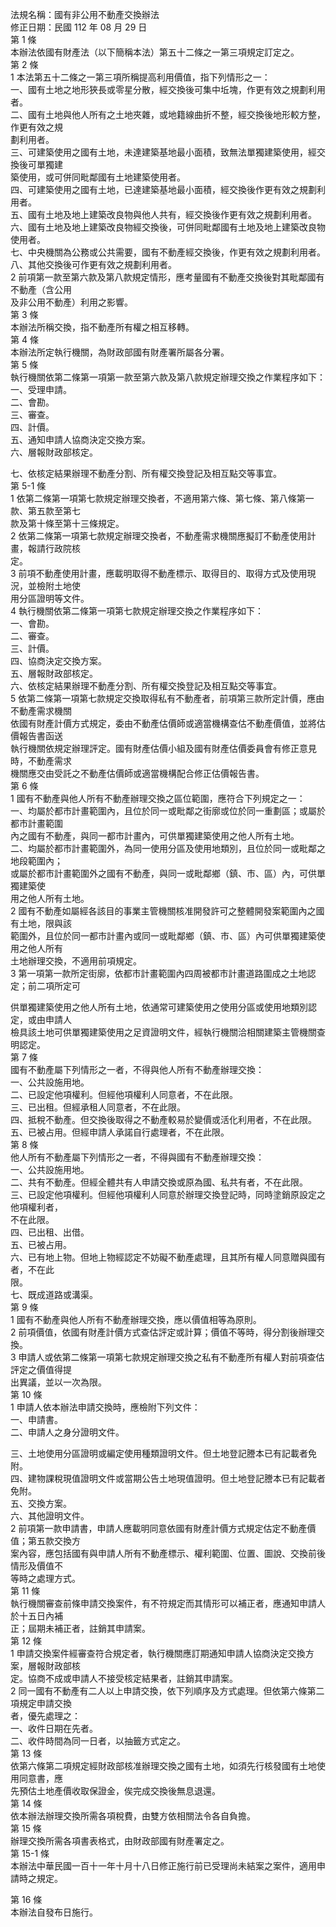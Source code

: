 法規名稱：國有非公用不動產交換辦法  
修正日期：民國 112 年 08 月 29 日  
第 1 條  
本辦法依國有財產法（以下簡稱本法）第五十二條之一第三項規定訂定之。  
第 2 條  
1 本法第五十二條之一第三項所稱提高利用價值，指下列情形之一：  
一、國有土地之地形狹長或零星分散，經交換後可集中坵塊，作更有效之規劃利用者。  
二、國有土地與他人所有之土地夾雜，或地籍線曲折不整，經交換後地形較方整，作更有效之規  
劃利用者。  
三、可建築使用之國有土地，未達建築基地最小面積，致無法單獨建築使用，經交換後可單獨建  
築使用，或可併同毗鄰國有土地建築使用者。  
四、可建築使用之國有土地，已達建築基地最小面積，經交換後作更有效之規劃利用者。  
五、國有土地及地上建築改良物與他人共有，經交換後作更有效之規劃利用者。  
六、國有土地及地上建築改良物經交換後，可併同毗鄰國有土地及地上建築改良物使用者。  
七、中央機關為公務或公共需要，國有不動產經交換後，作更有效之規劃利用者。  
八、其他交換後可作更有效之規劃利用者。  
2 前項第一款至第六款及第八款規定情形，應考量國有不動產交換後對其毗鄰國有不動產（含公用  
及非公用不動產）利用之影響。  
第 3 條  
本辦法所稱交換，指不動產所有權之相互移轉。  
第 4 條  
本辦法所定執行機關，為財政部國有財產署所屬各分署。  
第 5 條  
執行機關依第二條第一項第一款至第六款及第八款規定辦理交換之作業程序如下：  
一、受理申請。  
二、會勘。  
三、審查。  
四、計價。  
五、通知申請人協商決定交換方案。  
六、層報財政部核定。  


七、依核定結果辦理不動產分割、所有權交換登記及相互點交等事宜。  
第 5-1 條  
1 依第二條第一項第七款規定辦理交換者，不適用第六條、第七條、第八條第一款、第五款至第七  
款及第十條至第十三條規定。  
2 依第二條第一項第七款規定辦理交換者，不動產需求機關應擬訂不動產使用計畫，報請行政院核  
定。  
3 前項不動產使用計畫，應載明取得不動產標示、取得目的、取得方式及使用現況，並檢附土地使  
用分區證明等文件。  
4 執行機關依第二條第一項第七款規定辦理交換之作業程序如下：  
一、會勘。  
二、審查。  
三、計價。  
四、協商決定交換方案。  
五、層報財政部核定。  
六、依核定結果辦理不動產分割、所有權交換登記及相互點交等事宜。  
5 依第二條第一項第七款規定交換取得私有不動產者，前項第三款所定計價，應由不動產需求機關  
依國有財產計價方式規定，委由不動產估價師或適當機構查估不動產價值，並將估價報告書函送  
執行機關依規定辦理評定。國有財產估價小組及國有財產估價委員會有修正意見時，不動產需求  
機關應交由受託之不動產估價師或適當機構配合修正估價報告書。  
第 6 條  
1 國有不動產與他人所有不動產辦理交換之區位範圍，應符合下列規定之一：  
一、均屬於都市計畫範圍內，且位於同一或毗鄰之街廓或位於同一重劃區；或屬於都市計畫範圍  
內之國有不動產，與同一都市計畫內，可供單獨建築使用之他人所有土地。  
二、均屬於都市計畫範圍外，為同一使用分區及使用地類別，且位於同一或毗鄰之地段範圍內；  
或屬於都市計畫範圍外之國有不動產，與同一或毗鄰鄉（鎮、市、區）內，可供單獨建築使  
用之他人所有土地。  
2 國有不動產如屬經各該目的事業主管機關核准開發許可之整體開發案範圍內之國有土地，限與該  
範圍外，且位於同一都市計畫內或同一或毗鄰鄉（鎮、市、區）內可供單獨建築使用之他人所有  
土地辦理交換，不適用前項規定。  
3 第一項第一款所定街廓，依都市計畫範圍內四周被都市計畫道路圍成之土地認定；前二項所定可  


供單獨建築使用之他人所有土地，依通常可建築使用之使用分區或使用地類別認定，或由申請人  
檢具該土地可供單獨建築使用之足資證明文件，經執行機關洽相關建築主管機關查明認定。  
第 7 條  
國有不動產屬下列情形之一者，不得與他人所有不動產辦理交換：  
一、公共設施用地。  
二、已設定他項權利。但經他項權利人同意者，不在此限。  
三、已出租。但經承租人同意者，不在此限。  
四、抵稅不動產。但交換後取得之不動產較易於變價或活化利用者，不在此限。  
五、已被占用。但經申請人承諾自行處理者，不在此限。  
第 8 條  
他人所有不動產屬下列情形之一者，不得與國有不動產辦理交換：  
一、公共設施用地。  
二、共有不動產。但經全體共有人申請交換或原為國、私共有者，不在此限。  
三、已設定他項權利。但經他項權利人同意於辦理交換登記時，同時塗銷原設定之他項權利者，  
不在此限。  
四、已出租、出借。  
五、已被占用。  
六、已有地上物。但地上物經認定不妨礙不動產處理，且其所有權人同意贈與國有者，不在此  
限。  
七、既成道路或溝渠。  
第 9 條  
1 國有不動產與他人所有不動產辦理交換，應以價值相等為原則。  
2 前項價值，依國有財產計價方式查估評定或計算；價值不等時，得分割後辦理交換。  
3 申請人或依第二條第一項第七款規定辦理交換之私有不動產所有權人對前項查估評定之價值得提  
出異議，並以一次為限。  
第 10 條  
1 申請人依本辦法申請交換時，應檢附下列文件：  
一、申請書。  
二、申請人之身分證明文件。  


三、土地使用分區證明或編定使用種類證明文件。但土地登記謄本已有記載者免附。  
四、建物課稅現值證明文件或當期公告土地現值證明。但土地登記謄本已有記載者免附。  
五、交換方案。  
六、其他證明文件。  
2 前項第一款申請書，申請人應載明同意依國有財產計價方式規定估定不動產價值；第五款交換方  
案內容，應包括國有與申請人所有不動產標示、權利範圍、位置、圖說、交換前後情形及價值不  
等時之處理方式。  
第 11 條  
執行機關審查前條申請交換案件，有不符規定而其情形可以補正者，應通知申請人於十五日內補  
正；屆期未補正者，註銷其申請案。  
第 12 條  
1 申請交換案件經審查符合規定者，執行機關應訂期通知申請人協商決定交換方案，層報財政部核  
定。協商不成或申請人不接受核定結果者，註銷其申請案。  
2 同一國有不動產有二人以上申請交換，依下列順序及方式處理。但依第六條第二項規定申請交換  
者，優先處理之：  
一、收件日期在先者。  
二、收件時間為同一日者，以抽籤方式定之。  
第 13 條  
依第六條第二項規定經財政部核准辦理交換之國有土地，如須先行核發國有土地使用同意書，應  
先預估土地產價收取保證金，俟完成交換後無息退還。  
第 14 條  
依本辦法辦理交換所需各項稅費，由雙方依相關法令各自負擔。  
第 15 條  
辦理交換所需各項書表格式，由財政部國有財產署定之。  
第 15-1 條  
本辦法中華民國一百十一年十月十八日修正施行前已受理尚未結案之案件，適用申請時之規定。  


第 16 條  
本辦法自發布日施行。  


